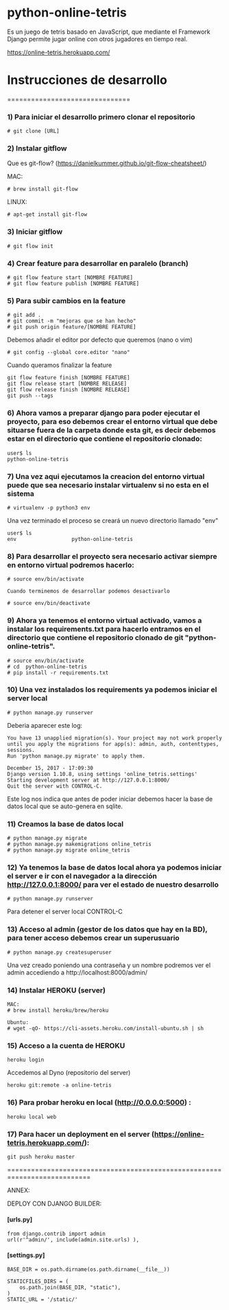 # python-online-tetris
Es un juego de tetris basado en JavaScript, que mediante el Framework Django permite jugar online con otros jugadores en tiempo real.

https://online-tetris.herokuapp.com/

# Instrucciones de desarrollo
===============================


### 1) Para iniciar el desarrollo primero clonar el repositorio
```
# git clone [URL]
```

### 2) Instalar gitflow
Que es git-flow? (https://danielkummer.github.io/git-flow-cheatsheet/)

MAC:
```
# brew install git-flow
```
LINUX:
```
# apt-get install git-flow 
```

### 3) Iniciar gitflow
```
# git flow init
```

### 4) Crear feature para desarrollar en paralelo (branch)
```
# git flow feature start [NOMBRE FEATURE]
# git flow feature publish [NOMBRE FEATURE]
```

### 5) Para subir cambios en la feature
```
# git add .
# git commit -m "mejoras que se han hecho"
# git push origin feature/[NOMBRE FEATURE]
```

Debemos añadir el editor por defecto que queremos (nano o vim)
```
# git config --global core.editor "nano"
```

Cuando queramos finalizar la feature
```
git flow feature finish [NOMBRE FEATURE]
git flow release start [NOMBRE RELEASE]
git flow release finish [NOMBRE RELEASE]
git push --tags
```

### 6) 	Ahora vamos a preparar django para poder ejecutar el proyecto, para eso debemos crear el entorno virtual que debe situarse fuera de la carpeta donde esta git, es decir debemos estar en el directorio que contiene el repositorio clonado:
	
```
user$ ls
python-online-tetris

```

### 7) 	Una vez aqui ejecutamos la creacion del entorno virtual puede que sea necesario instalar virtualenv si no esta en el sistema
	
```
# virtualenv -p python3 env
```

Una vez terminado el proceso se creará un nuevo directorio llamado "env"

```
user$ ls
env                  python-online-tetris
```


### 8) 	Para desarrollar el proyecto sera necesario activar siempre en entorno virtual podremos hacerlo:
	
```
# source env/bin/activate

Cuando terminemos de desarrollar podemos desactivarlo

# source env/bin/deactivate
```

### 9)	Ahora ya tenemos el entorno virtual activado, vamos a instalar los requirements.txt para hacerlo entramos en el directorio que contiene el repositorio clonado de git "python-online-tetris".
	
```
# source env/bin/activate
# cd  python-online-tetris
# pip install -r requirements.txt 
```

### 10)	Una vez instalados los requirements ya podemos iniciar el server local

```
# python manage.py runserver
```

Deberia aparecer este log:

```
You have 13 unapplied migration(s). Your project may not work properly until you apply the migrations for app(s): admin, auth, contenttypes, sessions.
Run 'python manage.py migrate' to apply them.

December 15, 2017 - 17:09:30
Django version 1.10.8, using settings 'online_tetris.settings'
Starting development server at http://127.0.0.1:8000/
Quit the server with CONTROL-C.
```

Este log nos indica que antes de poder iniciar debemos hacer la base de datos local que se 
auto-genera en sqlite.

### 11)	Creamos la base de datos local
```
# python manage.py migrate
# python manage.py makemigrations online_tetris 
# python manage.py migrate online_tetris
```

### 12) Ya tenemos la base de datos local ahora ya podemos iniciar el server e ir con el navegador a la dirección http://127.0.0.1:8000/ para ver el estado de nuestro desarrollo
	
```
# python manage.py runserver
```
Para detener el server local CONTROL-C



### 13) Acceso al admin (gestor de los datos que hay en la BD), para tener acceso debemos crear un superusuario
```
# python manage.py createsuperuser
```
Una vez creado poniendo una contraseña y un nombre podremos ver el admin accediendo a http://localhost:8000/admin/

### 14) Instalar HEROKU (server)

```
MAC:
# brew install heroku/brew/heroku

Ubuntu:
# wget -qO- https://cli-assets.heroku.com/install-ubuntu.sh | sh
```

### 15) Acceso a la cuenta de HEROKU
```
heroku login
```

Accedemos al Dyno (repositorio del server)
```
heroku git:remote -a online-tetris
```

### 16) Para probar heroku en local (http://0.0.0.0:5000) :
```
heroku local web
```

### 17) Para hacer un deployment en el server (https://online-tetris.herokuapp.com/):
```
git push heroku master
```

===========================================================================

ANNEX:

DEPLOY CON DJANGO BUILDER:

#### [urls.py]
```
from django.contrib import admin 		
url(r'^admin/', include(admin.site.urls) ), 
```


#### [settings.py]

```
BASE_DIR = os.path.dirname(os.path.dirname(__file__))

STATICFILES_DIRS = (
    os.path.join(BASE_DIR, "static"),
)
STATIC_URL = '/static/'
```


